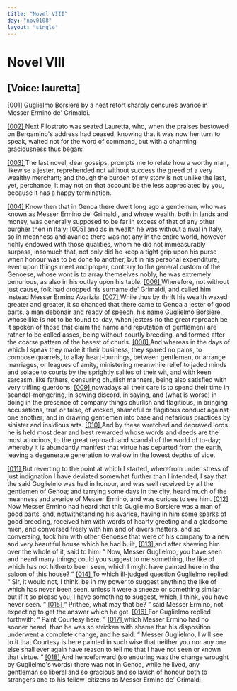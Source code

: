 ```yaml
---
title: "Novel VIII"
day: "nov0108"
layout: "single"
---
```

<div id="nov0108" type="novella" who="lauretta">
 <h1>
  Novel VIII
 </h1>
 <p>
  <h2>
   [Voice: lauretta]
  </h2>
 </p>
 <argument>
  <p>
   <a href="{{ site.baseurl }}itDecameron/nov0108#p01080001">
    [001]
   </a>
   Guglielmo Borsiere by a neat retort sharply censures
 avarice in Messer Ermino de' Grimaldi.
  </p>
 </argument>
 <div3 type="commentary" who="author">
  <p>
   <a href="{{ site.baseurl }}itDecameron/nov0108#p01080002">
    [002]
   </a>
   Next
   Filostrato was seated Lauretta, who, when the praises
 bestowed on Bergamino's address had ceased, knowing that it was
 now her turn to speak, waited not for the word of command, but
 with a charming graciousness thus began:
  </p>
 </div3>
 <div3 type="commentary" who="lauretta">
  <p>
   <a href="{{ site.baseurl }}itDecameron/nov0108#p01080003">
    [003]
   </a>
   The last novel, dear gossips, prompts me to relate how a worthy
 man, likewise a jester, reprehended not without success the greed
 of a very wealthy merchant; and though the burden of my story
 is not unlike the last, yet, perchance, it may not on that account
 be the less appreciated by you, because it has a happy termination.
  </p>
 </div3>
 <p>
  <a href="{{ site.baseurl }}itDecameron/nov0108#p01080004">
   [004]
  </a>
  Know then that in Genoa there dwelt long ago a gentleman,
 who was known as Messer Ermino de' Grimaldi, and whose wealth,
 both in lands and money, was generally supposed to be far in excess
 of that of any other burgher then in Italy;
  <a href="{{ site.baseurl }}itDecameron/nov0108#p01080005">
   [005]
  </a>
  and as in wealth he was
 without a rival in Italy, so in meanness and avarice there was not
 any in the entire world, however richly endowed with those qualities,
 whom he did not immeasurably surpass, insomuch that, not only
 did he keep a tight grip upon his purse when honour was to be done
 to another, but in his personal expenditure, even upon things meet
 and proper, contrary to the general custom of the Genoese, whose
 wont is to array themselves nobly, he was extremely penurious, as
 also in his outlay upon his table.
  <a href="{{ site.baseurl }}itDecameron/nov0108#p01080006">
   [006]
  </a>
  Wherefore, not without just cause,
 folk had dropped his surname de' Grimaldi, and called him instead
 Messer Ermino Avarizia.
  <a href="{{ site.baseurl }}itDecameron/nov0108#p01080007">
   [007]
  </a>
  While thus by thrift his wealth waxed
 greater and greater, it so chanced that there came to Genoa a jester
 of good parts, a man debonair and ready of speech, his name
 Guglielmo Borsiere, whose like is not to be found to-day, when
  jesters (to the great reproach be it spoken of those that claim the
 name and reputation of gentlemen) are rather to be called asses,
 being without courtly breeding, and formed after the coarse pattern
 of the basest of churls.
  <a href="{{ site.baseurl }}itDecameron/nov0108#p01080008">
   [008]
  </a>
  And whereas in the days of which I speak
 they made it their business, they spared no pains, to compose quarrels,
 to allay heart-burnings, between gentlemen, or arrange marriages, or
 leagues of amity, ministering meanwhile relief to jaded minds and
 solace to courts by the sprightly sallies of their wit, and with keen
 sarcasm, like fathers, censuring churlish manners, being also satisfied
 with very trifling guerdons;
  <a href="{{ site.baseurl }}itDecameron/nov0108#p01080009">
   [009]
  </a>
  nowadays all their care is to spend their
 time in scandal-mongering, in sowing discord, in saying, and (what
 is worse) in doing in the presence of company things churlish and
 flagitious, in bringing accusations, true or false, of wicked, shameful
 or flagitious conduct against one another; and in drawing gentlemen
 into base and nefarious practices by sinister and insidious arts.
  <a href="{{ site.baseurl }}itDecameron/nov0108#p01080010">
   [010]
  </a>
  And
 by these wretched and depraved lords he is held most dear and best
 rewarded whose words and deeds are the most atrocious, to the
 great reproach and scandal of the world of to-day; whereby it is
 abundantly manifest that virtue has departed from the earth, leaving
 a degenerate generation to wallow in the lowest depths of vice.
 </p>
 <p>
  <a href="{{ site.baseurl }}itDecameron/nov0108#p01080011">
   [011]
  </a>
  But reverting to the point at which I started, wherefrom under
 stress of just indignation I have deviated somewhat further than I
 intended, I say that the said Guglielmo was had in honour, and was
 well received by all the gentlemen of Genoa; and tarrying some
 days in the city, heard much of the meanness and avarice of Messer
 Ermino, and was curious to see him.
  <a href="{{ site.baseurl }}itDecameron/nov0108#p01080012">
   [012]
  </a>
  Now Messer Ermino had
 heard that this Guglielmo Borsiere was a man of good parts, and,
 notwithstanding his avarice, having in him some sparks of good
 breeding, received him with words of hearty greeting and a gladsome
 mien, and conversed freely with him and of divers matters, and so
 conversing, took him with other Genoese that were of his company
 to a new and very beautiful house which he had built,
  <a href="{{ site.baseurl }}itDecameron/nov0108#p01080013">
   [013]
  </a>
  and after
 shewing him over the whole of it, said to him:
  <q direct="unspecified">
   Now, Messer
 Guglielmo, you have seen and heard many things; could you suggest
 to me something, the like of which has not hitherto been seen,
 which I might have painted here in the saloon of this house?
  </q>
  <a href="{{ site.baseurl }}itDecameron/nov0108#p01080014">
   [014]
  </a>
  To
 which ill-judged question Guglielmo replied:
  <q direct="unspecified">
   Sir, it would not, I
 think, be in my power to suggest anything the like of which has
   never been seen, unless it were a sneeze or something similar; but
 if it so please you, I have something to suggest, which, I think, you
 have never seen.
  </q>
  <a href="{{ site.baseurl }}itDecameron/nov0108#p01080015">
   [015]
  </a>
  <q direct="unspecified">
   Prithee, what may that be?
  </q>
  said Messer
 Ermino, not expecting to get the answer which he got.
  <a href="{{ site.baseurl }}itDecameron/nov0108#p01080016">
   [016]
  </a>
  For
 Guglielmo replied forthwith:
  <q direct="unspecified">
   Paint Courtesy here;
  </q>
  <a href="{{ site.baseurl }}itDecameron/nov0108#p01080017">
   [017]
  </a>
  which Messer
 Ermino had no sooner heard, than he was so stricken with shame
 that his disposition underwent a complete change, and he said:
  <q direct="unspecified">
   Messer Guglielmo, I will see to it that Courtesy is here painted
 in such wise that neither you nor any one else shall ever again have
 reason to tell me that I have not seen or known that virtue.
  </q>
  <a href="{{ site.baseurl }}itDecameron/nov0108#p01080018">
   [018]
  </a>
  And
 henceforward (so enduring was the change wrought by Guglielmo's
 words) there was not in Genoa, while he lived, any gentleman so
 liberal and so gracious and so lavish of honour both to strangers and
 to his fellow-citizens as Messer Ermino de' Grimaldi
 </p>
</div>